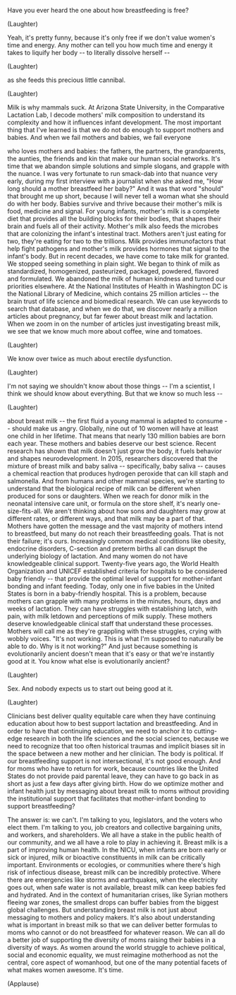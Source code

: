 
Have you ever heard the one
about how breastfeeding is free?

(Laughter)

Yeah, it&#39;s pretty funny,
because it&#39;s only free if we don&#39;t value
women&#39;s time and energy.
Any mother can tell you
how much time and energy it takes
to liquify her body --
to literally dissolve herself --

(Laughter)

as she feeds this precious
little cannibal.

(Laughter)

Milk is why mammals suck.
At Arizona State University,
in the Comparative Lactation Lab,
I decode mothers&#39; milk composition
to understand its complexity
and how it influences infant development.
The most important thing that I&#39;ve learned
is that we do not do enough
to support mothers and babies.
And when we fail mothers and babies,
we fail everyone

who loves mothers and babies:
the fathers, the partners,
the grandparents, the aunties,
the friends and kin
that make our human social networks.
It&#39;s time that we abandon
simple solutions and simple slogans,
and grapple with the nuance.
I was very fortunate
to run smack-dab
into that nuance very early,
during my first interview
with a journalist
when she asked me,
&quot;How long should a mother
breastfeed her baby?&quot;
And it was that word &quot;should&quot;
that brought me up short,
because I will never tell a woman
what she should do with her body.
Babies survive and thrive
because their mother&#39;s milk
is food, medicine and signal.
For young infants,
mother&#39;s milk is a complete diet
that provides all the building
blocks for their bodies,
that shapes their brain
and fuels all of their activity.
Mother&#39;s milk also feeds the microbes
that are colonizing
the infant&#39;s intestinal tract.
Mothers aren&#39;t just eating for two,
they&#39;re eating for two to the trillions.
Milk provides immunofactors
that help fight pathogens
and mother&#39;s milk provides hormones
that signal to the infant&#39;s body.
But in recent decades,
we have come to take milk for granted.
We stopped seeing
something in plain sight.
We began to think of milk as standardized,
homogenized, pasteurized,
packaged, powdered,
flavored and formulated.
We abandoned the milk of human kindness
and turned our priorities elsewhere.
At the National Institutes of Health
in Washington DC
is the National Library of Medicine,
which contains 25 million articles --
the brain trust of life science
and biomedical research.
We can use keywords
to search that database,
and when we do that,
we discover nearly a million
articles about pregnancy,
but far fewer about
breast milk and lactation.
When we zoom in on the number of articles
just investigating breast milk,
we see that we know much more
about coffee, wine and tomatoes.

(Laughter)

We know over twice as much
about erectile dysfunction.

(Laughter)

I&#39;m not saying we shouldn&#39;t
know about those things --
I&#39;m a scientist, I think
we should know about everything.
But that we know so much less --

(Laughter)

about breast milk --
the first fluid a young mammal
is adapted to consume --
should make us angry.
Globally, nine out of 10 women will
have at least one child in her lifetime.
That means that nearly 130 million
babies are born each year.
These mothers and babies
deserve our best science.
Recent research has shown
that milk doesn&#39;t just grow the body,
it fuels behavior
and shapes neurodevelopment.
In 2015, researchers discovered
that the mixture of breast milk
and baby saliva --
specifically, baby saliva --
causes a chemical reaction
that produces hydrogen peroxide
that can kill staph and salmonella.
And from humans and other mammal species,
we&#39;re starting to understand
that the biological recipe of milk
can be different when produced
for sons or daughters.
When we reach for donor milk
in the neonatal intensive care unit,
or formula on the store shelf,
it&#39;s nearly one-size-fits-all.
We aren&#39;t thinking about how sons
and daughters may grow at different rates,
or different ways,
and that milk may be a part of that.
Mothers have gotten the message
and the vast majority of mothers
intend to breastfeed,
but many do not reach
their breastfeeding goals.
That is not their failure;
it&#39;s ours.
Increasingly common medical conditions
like obesity, endocrine disorders,
C-section and preterm births
all can disrupt the underlying
biology of lactation.
And many women do not have
knowledgeable clinical support.
Twenty-five years ago,
the World Health Organization
and UNICEF established criteria
for hospitals to be
considered baby friendly --
that provide the optimal level
of support for mother-infant bonding
and infant feeding.
Today, only one in five babies
in the United States
is born in a baby-friendly hospital.
This is a problem,
because mothers can grapple
with many problems
in the minutes, hours, days
and weeks of lactation.
They can have struggles
with establishing latch,
with pain,
with milk letdown
and perceptions of milk supply.
These mothers deserve
knowledgeable clinical staff
that understand these processes.
Mothers will call me as they&#39;re
grappling with these struggles,
crying with wobbly voices.
&quot;It&#39;s not working.
This is what I&#39;m supposed
to naturally be able to do.
Why is it not working?&quot;
And just because something
is evolutionarily ancient
doesn&#39;t mean that it&#39;s easy
or that we&#39;re instantly good at it.
You know what else
is evolutionarily ancient?

(Laughter)

Sex.
And nobody expects us
to start out being good at it.

(Laughter)

Clinicians best deliver
quality equitable care
when they have continuing education
about how to best support
lactation and breastfeeding.
And in order to have
that continuing education,
we need to anchor it
to cutting-edge research
in both the life sciences
and the social sciences,
because we need to recognize
that too often
historical traumas and implicit biases
sit in the space between
a new mother and her clinician.
The body is political.
If our breastfeeding support
is not intersectional,
it&#39;s not good enough.
And for moms who have to return for work,
because countries like the United States
do not provide paid parental leave,
they can have to go back in as short
as just a few days after giving birth.
How do we optimize
mother and infant health
just by messaging
about breast milk to moms
without providing
the institutional support
that facilitates
that mother-infant bonding
to support breastfeeding?

The answer is: we can&#39;t.
I&#39;m talking to you, legislators,
and the voters who elect them.
I&#39;m talking to you, job creators
and collective bargaining units,
and workers, and shareholders.
We all have a stake
in the public health of our community,
and we all have a role
to play in achieving it.
Breast milk is a part
of improving human health.
In the NICU, when infants are born
early or sick or injured,
milk or bioactive constituents in milk
can be critically important.
Environments or ecologies,
or communities where there&#39;s
high risk of infectious disease,
breast milk can be incredibly protective.
Where there are emergencies
like storms and earthquakes,
when the electricity goes out,
when safe water is not available,
breast milk can keep babies
fed and hydrated.
And in the context of humanitarian crises,
like Syrian mothers fleeing war zones,
the smallest drops can buffer babies
from the biggest global challenges.
But understanding breast milk
is not just about messaging to mothers
and policy makers.
It&#39;s also about understanding
what is important in breast milk
so that we can deliver better formulas
to moms who cannot or do not
breastfeed for whatever reason.
We can all do a better job
of supporting the diversity
of moms raising their babies
in a diversity of ways.
As women around the world struggle
to achieve political,
social and economic equality,
we must reimagine motherhood
as not the central,
core aspect of womanhood,
but one of the many potential facets
of what makes women awesome.
It&#39;s time.

(Applause)

